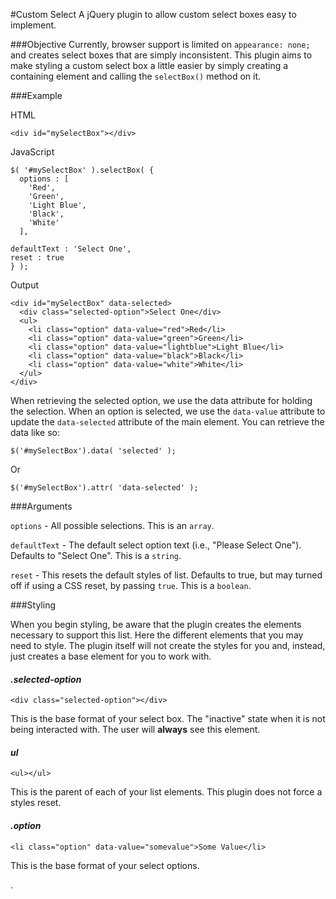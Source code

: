 #Custom Select
A jQuery plugin to allow custom select boxes easy to implement.

###Objective
Currently, browser support is limited on `appearance: none;` and creates select boxes that are simply inconsistent. This plugin aims to make styling a custom select box a little easier by simply creating a containing element and calling the `selectBox()` method on it.

###Example

HTML

    <div id="mySelectBox"></div>

JavaScript

    $( '#mySelectBox' ).selectBox( {
      options : [
        'Red',
        'Green',
        'Light Blue',
        'Black',
        'White'
      ],

    defaultText : 'Select One',
    reset : true
    } );

Output

    <div id="mySelectBox" data-selected>
      <div class="selected-option">Select One</div>
      <ul>
        <li class="option" data-value="red">Red</li>
        <li class="option" data-value="green">Green</li>
        <li class="option" data-value="lightblue">Light Blue</li>
        <li class="option" data-value="black">Black</li>
        <li class="option" data-value="white">White</li>
      </ul>
    </div>

When retrieving the selected option, we use the data attribute for holding the selection. When an option is selected, we use the `data-value` attribute to update the `data-selected` attribute of the main element. You can retrieve the data like so:

    $('#mySelectBox').data( 'selected' );

Or

    $('#mySelectBox').attr( 'data-selected' );

###Arguments

`options` - All possible selections. This is an `array`.

`defaultText` - The default select option text (i.e., "Please Select One"). Defaults to "Select One". This is a `string`.

`reset` - This resets the default styles of list. Defaults to true, but may turned off if using a CSS reset, by passing `true`. This is a `boolean`.


###Styling

When you begin styling, be aware that the plugin creates the elements necessary to support this list. Here the different elements that you may need to style. The plugin itself will not create the styles for you and, instead, just creates a base element for you to work with.

#### *.selected-option*

    <div class="selected-option"></div>

This is the base format of your select box. The "inactive" state when it is not being interacted with. The user will **always** see this element.

#### *ul*

    <ul></ul>

This is the parent of each of your list elements. This plugin does not force a styles reset.

#### *.option*

    <li class="option" data-value="somevalue">Some Value</li>

This is the base format of your select options.






















































.
